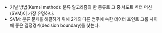 - 커널 방법(Kernel method): 분류 알고리즘의 한 종류로 그 중 서포트 벡터 머신(SVM)이 가장 유명하다. 
- SVM: 분류 문제를 해결하기 위해 2개의 다른 범주에 속한 데이터 포인트 그룹 사이에 좋은 결정경계(decision boundary)를 찾는다. 


